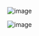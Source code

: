 
![image](https://github.com/garekss/desafio_roommates/assets/159491346/1bae64fc-4cb5-4d0d-af16-facca6c741bc)

![image](https://github.com/garekss/desafio_roommates/assets/159491346/96095a30-aae6-4fea-966f-4256359add45)
